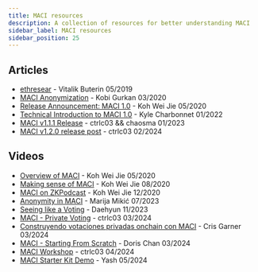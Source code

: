 ```yaml
---
title: MACI resources
description: A collection of resources for better understanding MACI
sidebar_label: MACI resources
sidebar_position: 25
---
```


## Articles

- [ethresear](https://ethresear.ch/t/minimal-anti-collusion-infrastructure/5413) - Vitalik Buterin 05/2019
- [MACI Anonymization](https://ethresear.ch/t/maci-anonymization-using-rerandomizable-encryption/7054) - Kobi Gurkan 03/2020
- [Release Announcement: MACI 1.0](/blog/maci-1-0-release) - Koh Wei Jie 05/2020
- [Technical Introduction to MACI 1.0](/blog/maci-1-0-technical-introduction) - Kyle Charbonnet 01/2022
- [MACI v1.1.1 Release](/blog/maci-v1-1-1-release) - ctrlc03 && chaosma 01/2023
- [MACI v1.2.0 release post](/blog/maci-v1-2-0-release) - ctrlc03 02/2024

## Videos

- [Overview of MACI](https://www.youtube.com/watch?v=sKuNj_IQVYI) - Koh Wei Jie 05/2020
- [Making sense of MACI](https://www.youtube.com/watch?v=ooxgPzdaZ_s) - Koh Wei Jie 08/2020
- [MACI on ZKPodcast](https://www.youtube.com/watch?v=f9nUGPD5I3o) - Koh Wei Jie 12/2020
- [Anonymity in MACI](https://www.youtube.com/watch?v=X54LaXfJTn4) - Marija Mikić 07/2023
- [Seeing like a Voting](https://youtu.be/euhugXsTUgY?si=jNhqmvFYD9F0r-tB) - Daehyun 11/2023
- [MACI - Private Voting](https://www.youtube.com/watch?v=85bZwcQIgEo&t=1382s) - ctrlc03 03/2024
- [Construyendo votaciones privadas onchain con MACI](https://www.youtube.com/watch?v=3u5VJJsKLfg) - Cris Garner 03/2024
- [MACI - Starting From Scratch](https://www.youtube.com/watch?v=qVuhWlHnQF0) - Doris Chan 03/2024
- [MACI Workshop](https://www.youtube.com/watch?v=AimgqnMjG0o) - ctrlc03 04/2024
- [MACI Starter Kit Demo](https://www.youtube.com/watch?v=pYoBLLtVEoI&t=1s) - Yash 05/2024
